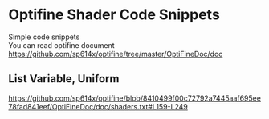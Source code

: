 # Optifine Shader Code Snippets
Simple code snippets \
You can read optifine document \
https://github.com/sp614x/optifine/tree/master/OptiFineDoc/doc
## List Variable, Uniform
https://github.com/sp614x/optifine/blob/8410499f00c72792a7445aaf695ee78fad841eef/OptiFineDoc/doc/shaders.txt#L159-L249